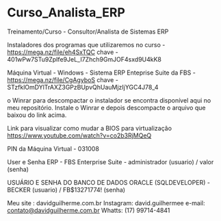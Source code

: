 # Curso_Analista_ERP
Treinamento/Curso - Consultor/Analista de Sistemas ERP

Instaladores dos programas que utilizaremos no curso - https://mega.nz/file/eh4SxTQC
chave - 401wPw7STu9ZpIfe9JeL_I7Zhch9GmJOF4sxd9U4kK8

Máquina Virtual - Windows - Sistema ERP Enteprise Suite da FBS - https://mega.nz/file/CgAgyboS
chave - STzfklOmDYlTrAXZ3GPzBUpvQhUauMjzIjYGC4J78_4

o Winrar para descompactar o instalador se encontra disponível aqui no meu repositório. Instale o Winrar e depois descompacte o arquivo que baixou 
do link acima.

Link para visualizar como mudar   a BIOS  para  virtualização https://www.youtube.com/watch?v=co2b3RjMQeQ

PIN da  Máquina Virtual - 031008 

User e Senha ERP - FBS Enterprise Suite - administrador (usuario) / valor (senha)

USUÁRIO E SENHA DO BANCO DE DADOS ORACLE (SQLDEVELOPER) - BECKER (usuario) /  FB$13271774! (senha) 

Meu site : davidguilherme.com.br
Instagram: david.guilhermee
e-mail: contato@davidguilherme.com.br
Whatts: (17) 99714-4841
